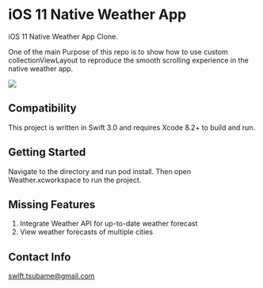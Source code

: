 # iOS 11 Native Weather App
iOS 11 Native Weather App Clone.

One of the main Purpose of this repo is to show how to use custom collectionViewLayout to reproduce the smooth scrolling experience in the native weather app.

![](https://github.com/SwiftTsubame/iOS11Weather/raw/master/weather.gif)

## Compatibility
This project is written in Swift 3.0 and requires Xcode 8.2+ to build and run.

## Getting Started
Navigate to the directory and run pod install. Then open Weather.xcworkspace to run the project.

## Missing Features
1. Integrate Weather API for up-to-date weather forecast
2. View weather forecasts of multiple cities 

## Contact Info
swift.tsubame@gmail.com

